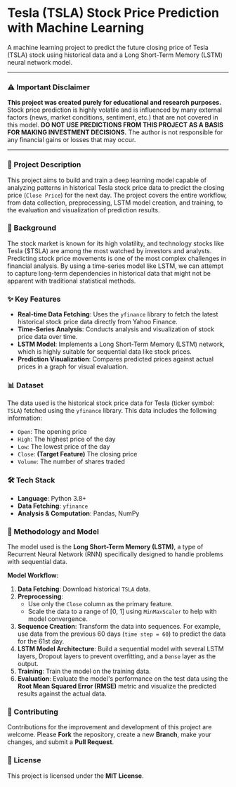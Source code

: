 # Tesla (TSLA) Stock Price Prediction with Machine Learning

[](https://opensource.org/licenses/MIT)
[](https://www.python.org/downloads/)
[](https://www.tensorflow.org/)

A machine learning project to predict the future closing price of Tesla (TSLA) stock using historical data and a Long Short-Term Memory (LSTM) neural network model.

-----

### ⚠️ Important Disclaimer

**This project was created purely for educational and research purposes.** Stock price prediction is highly volatile and is influenced by many external factors (news, market conditions, sentiment, etc.) that are not covered in this model. **DO NOT USE PREDICTIONS FROM THIS PROJECT AS A BASIS FOR MAKING INVESTMENT DECISIONS.** The author is not responsible for any financial gains or losses that may occur.

-----

### 📝 Project Description

This project aims to build and train a deep learning model capable of analyzing patterns in historical Tesla stock price data to predict the closing price (`Close Price`) for the next day. The project covers the entire workflow, from data collection, preprocessing, LSTM model creation, and training, to the evaluation and visualization of prediction results.

### 🎯 Background

The stock market is known for its high volatility, and technology stocks like Tesla ($TSLA) are among the most watched by investors and analysts. Predicting stock price movements is one of the most complex challenges in financial analysis. By using a time-series model like LSTM, we can attempt to capture long-term dependencies in historical data that might not be apparent with traditional statistical methods.

### ✨ Key Features

  - **Real-time Data Fetching**: Uses the `yfinance` library to fetch the latest historical stock price data directly from Yahoo Finance.
  - **Time-Series Analysis**: Conducts analysis and visualization of stock price data over time.
  - **LSTM Model**: Implements a Long Short-Term Memory (LSTM) network, which is highly suitable for sequential data like stock prices.
  - **Prediction Visualization**: Compares predicted prices against actual prices in a graph for visual evaluation.

### 📊 Dataset

The data used is the historical stock price data for Tesla (ticker symbol: `TSLA`) fetched using the `yfinance` library. This data includes the following information:

  - `Open`: The opening price
  - `High`: The highest price of the day
  - `Low`: The lowest price of the day
  - `Close`: **(Target Feature)** The closing price
  - `Volume`: The number of shares traded

### 🛠️ Tech Stack

  - **Language**: Python 3.8+
  - **Data Fetching**: `yfinance`
  - **Analysis & Computation**: Pandas, NumPy

### 🧠 Methodology and Model

The model used is the **Long Short-Term Memory (LSTM)**, a type of Recurrent Neural Network (RNN) specifically designed to handle problems with sequential data.

**Model Workflow:**

1.  **Data Fetching**: Download historical `TSLA` data.
2.  **Preprocessing**:
      - Use only the `Close` column as the primary feature.
      - Scale the data to a range of [0, 1] using `MinMaxScaler` to help with model convergence.
3.  **Sequence Creation**: Transform the data into sequences. For example, use data from the previous 60 days (`time step = 60`) to predict the data for the 61st day.
4.  **LSTM Model Architecture**: Build a sequential model with several LSTM layers, Dropout layers to prevent overfitting, and a `Dense` layer as the output.
5.  **Training**: Train the model on the training data.
6.  **Evaluation**: Evaluate the model's performance on the test data using the **Root Mean Squared Error (RMSE)** metric and visualize the predicted results against the actual data.

### 🤝 Contributing

Contributions for the improvement and development of this project are welcome. Please **Fork** the repository, create a new **Branch**, make your changes, and submit a **Pull Request**.

### 📄 License

This project is licensed under the **MIT License**.
